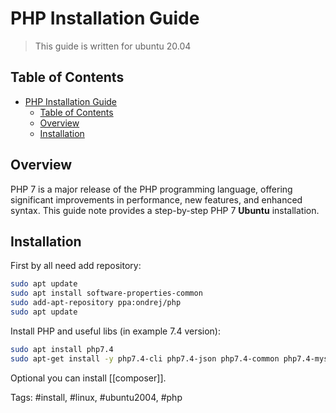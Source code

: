 # PHP Installation Guide

> This guide is written for ubuntu 20.04

## Table of Contents

- [PHP Installation Guide](#php-installation-guide)
  - [Table of Contents](#table-of-contents)
  - [Overview](#overview)
  - [Installation](#installation)

## Overview

PHP 7 is a major release of the PHP programming language, offering significant improvements in performance, new features, and enhanced syntax. This guide note provides a step-by-step PHP 7 **Ubuntu** installation.

## Installation

First by all need add repository:

```Bash
sudo apt update
sudo apt install software-properties-common
sudo add-apt-repository ppa:ondrej/php
sudo apt update
```

Install PHP and useful libs (in example 7.4 version):

```Bash
sudo apt install php7.4
sudo apt-get install -y php7.4-cli php7.4-json php7.4-common php7.4-mysql php7.4-zip php7.4-gd php7.4-mbstring php7.4-curl php7.4-xml php7.4-bcmath
```

Optional you can install [[composer]].

Tags: #install, #linux, #ubuntu2004, #php
